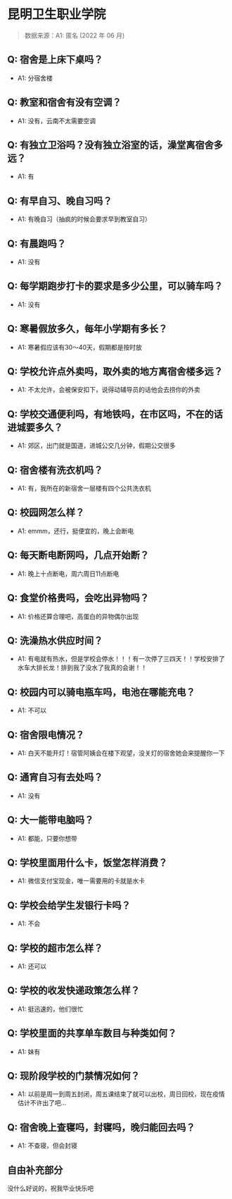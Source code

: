 # 昆明卫生职业学院

> 数据来源：A1: 匿名 (2022 年 06 月)

## Q: 宿舍是上床下桌吗？

- A1: 分宿舍楼

## Q: 教室和宿舍有没有空调？

- A1: 没有，云南不太需要空调

## Q: 有独立卫浴吗？没有独立浴室的话，澡堂离宿舍多远？

- A1: 有

## Q: 有早自习、晚自习吗？

- A1: 有晚自习（抽疯的时候会要求早到教室自习）

## Q: 有晨跑吗？

- A1: 没有

## Q: 每学期跑步打卡的要求是多少公里，可以骑车吗？

- A1: 没有

## Q: 寒暑假放多久，每年小学期有多长？

- A1: 寒暑假应该有30～40天，假期都是按时放

## Q: 学校允许点外卖吗，取外卖的地方离宿舍楼多远？

- A1: 不太允许，会被保安扣下，说得动辅导员的话他会去捞你的外卖

## Q: 学校交通便利吗，有地铁吗，在市区吗，不在的话进城要多久？

- A1: 郊区，出门就是国道，进城公交几分钟，假期公交很多

## Q: 宿舍楼有洗衣机吗？

- A1: 有，我所在的新宿舍一层楼有四个公共洗衣机

## Q: 校园网怎么样？

- A1: emmm，还行，挺便宜的，晚上会断电

## Q: 每天断电断网吗，几点开始断？

- A1: 晚上十点断电，周六周日11点断电

## Q: 食堂价格贵吗，会吃出异物吗？

- A1: 价格还算合理吧，高蛋白的异物偶尔出现

## Q: 洗澡热水供应时间？

- A1: 有电就有热水，但是学校会停水！！！有一次停了三四天！！学校安排了水车大排长龙！排到我了没水了我真的会谢！！

## Q: 校园内可以骑电瓶车吗，电池在哪能充电？

- A1: 不可以

## Q: 宿舍限电情况？

- A1: 白天不能开灯！宿管阿姨会在楼下观望，没关灯的宿舍她会来提醒你一下

## Q: 通宵自习有去处吗？

- A1: 没有

## Q: 大一能带电脑吗？

- A1: 都能，只要你想带

## Q: 学校里面用什么卡，饭堂怎样消费？

- A1: 微信支付宝现金，唯一需要用的卡就是水卡

## Q: 学校会给学生发银行卡吗？

- A1: 不会

## Q: 学校的超市怎么样？

- A1: 还可以

## Q: 学校的收发快递政策怎么样？

- A1: 挺迅速的，他们很忙

## Q: 学校里面的共享单车数目与种类如何？

- A1: 妹有

## Q: 现阶段学校的门禁情况如何？

- A1: 以前是周一到周五封闭，周五课结束了就可以出校，周日回校，现在疫情估计不许出了吧…

## Q: 宿舍晚上查寝吗，封寝吗，晚归能回去吗？

- A1: 不查寝，但会封寝

## 自由补充部分

没什么好说的，祝我毕业快乐吧